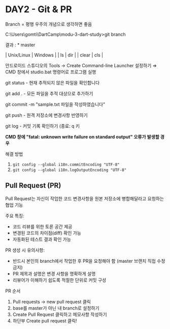 # DAY2 - Git & PR

Branch  = 평행 우주의 개념으로 생각하면 좋음

C:\Users\gomti\DartCamp\modu-3-dart-study>git branch

결과 : * master

| Unix/Linux | Windows |
| ls         |   dir   |
| clear      |   cls   |

안드로이드 스튜디오의 Tools → Create Command-line Launcher 설정하기
⇒ CMD 창에서 studio.bat 명령어로 프로그램 실행

git status - 현재 추적되지 않은 파일을 확인합니다

git add . - 모든 파일을 추적 대상으로 추가하기

git commit -m "sample.txt 파일을 작성하였습니다"

git push - 원격 저장소에 변경사항 반영하기

git log - 커밋 기록 확인하기 (종료: q 키

**CMD 창에 "fatal: unknown write failure on standard output" 오류가 발생할 경우**

해결 방법
1. ```git config --global i18n.commitEncoding "UTF-8"```
2. ```git config --global i18n.logOutputEncoding "UTF-8"```


## Pull Request (PR)

Pull Request는 자신이 작업한 코드 변경사항을 원본 저장소에 병합해달라고 요청하는 협업 기능

주요 특징:

- 코드 리뷰를 위한 토론 공간 제공
- 변경된 코드의 차이점(diff) 확인 가능
- 자동화된 테스트 결과 확인 가능

PR 생성 시 유의사항:

- 반드시 본인의 branch에서 작업한 후 PR을 요청해야 함 (master 브랜치 직접 수정 금지)
- PR 제목과 설명은 변경 사항을 명확하게 설명
- 리뷰어가 이해하기 쉽도록 적절한 단위로 커밋 구성

PR 순서

1. Pull requests → new pull request 클릭
2. base를 master가 아닌 내 branch로 설정하기
3. Create Pull Request 클릭하고 메모사항 작성하기
4. 하단부 Create pull request 클릭!